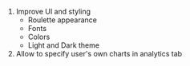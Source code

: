 1. Improve UI and styling
    - Roulette appearance
    - Fonts
    - Colors
    - Light and Dark theme
2. Allow to specify user's own charts in analytics tab
